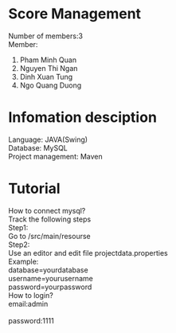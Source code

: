 # Score  Management
Number of members:3  
Member:  
1. Pham Minh Quan
2. Nguyen Thi Ngan
3. Dinh Xuan Tung
4. Ngo Quang Duong
# Infomation desciption
 Language: JAVA(Swing)   
 Database: MySQL  
 Project management: Maven  
# Tutorial
 How to connect mysql?  
 Track the following steps  
    Step1:  
    Go to /src/main/resourse  
    Step2:  
    Use an editor and edit file projectdata.properties  
    Example:  
    database=yourdatabase  
    username=yourusername  
    password=yourpassword  
 How to login?   
  email:admin<br>  
  password:1111  
